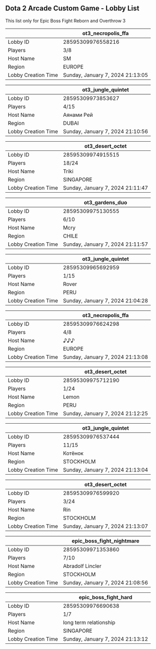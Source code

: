 ## Dota 2 Arcade Custom Game - Lobby List

This list only for Epic Boss Fight Reborn and Overthrow 3

|  | ot3_necropolis_ffa |
| ------ | ------ |
| Lobby ID | 28595309976558216 |
| Players | 3/8 |
| Host Name | SM |
| Region | EUROPE |
| Lobby Creation Time | Sunday, January 7, 2024 21:13:05 |


|  | ot3_jungle_quintet |
| ------ | ------ |
| Lobby ID | 28595309973853627 |
| Players | 4/15 |
| Host Name | Аянами Рей |
| Region | DUBAI |
| Lobby Creation Time | Sunday, January 7, 2024 21:10:56 |


|  | ot3_desert_octet |
| ------ | ------ |
| Lobby ID | 28595309974915515 |
| Players | 18/24 |
| Host Name | Triki |
| Region | SINGAPORE |
| Lobby Creation Time | Sunday, January 7, 2024 21:11:47 |


|  | ot3_gardens_duo |
| ------ | ------ |
| Lobby ID | 28595309975130555 |
| Players | 6/10 |
| Host Name | Mcry |
| Region | CHILE |
| Lobby Creation Time | Sunday, January 7, 2024 21:11:57 |


|  | ot3_jungle_quintet |
| ------ | ------ |
| Lobby ID | 28595309965692959 |
| Players | 1/15 |
| Host Name | Rover |
| Region | PERU |
| Lobby Creation Time | Sunday, January 7, 2024 21:04:28 |


|  | ot3_necropolis_ffa |
| ------ | ------ |
| Lobby ID | 28595309976624298 |
| Players | 4/8 |
| Host Name | ♪♪♪ |
| Region | EUROPE |
| Lobby Creation Time | Sunday, January 7, 2024 21:13:08 |


|  | ot3_desert_octet |
| ------ | ------ |
| Lobby ID | 28595309975712190 |
| Players | 1/24 |
| Host Name | Lemon |
| Region | PERU |
| Lobby Creation Time | Sunday, January 7, 2024 21:12:25 |


|  | ot3_jungle_quintet |
| ------ | ------ |
| Lobby ID | 28595309976537444 |
| Players | 11/15 |
| Host Name | Котёнок |
| Region | STOCKHOLM |
| Lobby Creation Time | Sunday, January 7, 2024 21:13:04 |


|  | ot3_desert_octet |
| ------ | ------ |
| Lobby ID | 28595309976599920 |
| Players | 3/24 |
| Host Name | Rin |
| Region | STOCKHOLM |
| Lobby Creation Time | Sunday, January 7, 2024 21:13:07 |


|  | epic_boss_fight_nightmare |
| ------ | ------ |
| Lobby ID | 28595309971353860 |
| Players | 7/10 |
| Host Name | Abradolf Lincler |
| Region | STOCKHOLM |
| Lobby Creation Time | Sunday, January 7, 2024 21:08:56 |


|  | epic_boss_fight_hard |
| ------ | ------ |
| Lobby ID | 28595309976690638 |
| Players | 1/7 |
| Host Name | long term relationship |
| Region | SINGAPORE |
| Lobby Creation Time | Sunday, January 7, 2024 21:13:12 |


